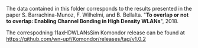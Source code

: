 The data contained in this folder corresponds to the results presented in the paper S. Barrachina-Munoz, F. Wilhelmi, and B. Bellalta. "**To overlap or not to overlap: Enabling Channel Bonding in High Density WLANs**", 2018.

The correspodning 11axHDWLANsSim Komondor release can be found at https://github.com/wn-upf/Komondor/releases/tag/v1.0.2